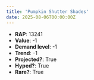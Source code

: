 ```yaml
---
title: 'Pumpkin Shutter Shades'
date: 2025-08-06T00:00:00Z
---
```

- **RAP**: 13241
- **Value**: -1
- **Demand level**: -1
- **Trend**: -1
- **Projected?**: True
- **Hyped?**: True
- **Rare?**: True
